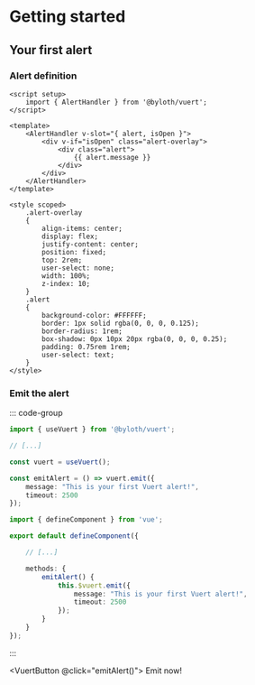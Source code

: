 <script setup>
    import { useVuert } from "@byloth/vuert";

    import VuertButton from "@/components/ui/VuertButton.vue";

    const vuert = useVuert();

    const id = Symbol("[vuert-docs]: your-first-alert");

    const emitAlert = () => vuert.emit({
        id: id,
        message: "This is your first Vuert alert!",
        timeout: 2500,
        custom: "example"
    });
</script>

# Getting started

## Your first alert

### Alert definition

```vue
<script setup>
    import { AlertHandler } from '@byloth/vuert';
</script>

<template>
    <AlertHandler v-slot="{ alert, isOpen }">
        <div v-if="isOpen" class="alert-overlay">
            <div class="alert">
                {{ alert.message }}
            </div>
        </div>
    </AlertHandler>
</template>

<style scoped>
    .alert-overlay
    {
        align-items: center;
        display: flex;
        justify-content: center;
        position: fixed;
        top: 2rem;
        user-select: none;
        width: 100%;
        z-index: 10;
    }
    .alert
    {
        background-color: #FFFFFF;
        border: 1px solid rgba(0, 0, 0, 0.125);
        border-radius: 1rem;
        box-shadow: 0px 10px 20px rgba(0, 0, 0, 0.25);
        padding: 0.75rem 1rem;
        user-select: text;
    }
</style>
```

### Emit the alert

::: code-group

```ts [Composition APIs]
import { useVuert } from '@byloth/vuert';

// [...]

const vuert = useVuert();

const emitAlert = () => vuert.emit({
    message: "This is your first Vuert alert!",
    timeout: 2500
});
```

```ts [Option APIs]
import { defineComponent } from 'vue';

export default defineComponent({

    // [...]

    methods: {
        emitAlert() {
            this.$vuert.emit({
                message: "This is your first Vuert alert!",
                timeout: 2500
            });
        }
    }
});
```

:::

<VuertButton @click="emitAlert()">
    Emit now!
</VuertButton>
